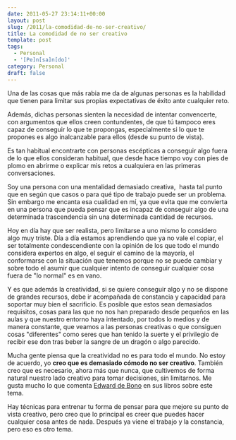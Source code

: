```yaml
---
date: 2011-05-27 23:14:11+00:00
layout: post
slug: /2011/la-comodidad-de-no-ser-creativo/
title: La comodidad de no ser creativo
template: post
tags:
  - Personal
  - '[Pe]n[sa]n[do]'
category: Personal
draft: false
---
```


Una de las cosas que más rabia me da de algunas personas es la habilidad que tienen para limitar sus propias expectativas de éxito ante cualquier reto.

Además, dichas personas sienten la necesidad de intentar convencerte, con argumentos que ellos creen contundentes, de que tú tampoco eres capaz de conseguir lo que te propongas, especialmente si lo que te propones es algo inalcanzable para ellos (desde su punto de vista).

Es tan habitual encontrarte con personas escépticas a conseguir algo fuera de lo que ellos consideran habitual, que desde hace tiempo voy con pies de plomo en abrirme o explicar mis retos a cualquiera en las primeras conversaciones.

Soy una persona con una mentalidad demasiado creativa,  hasta tal punto que en según que casos o para qué tipo de trabajo puede ser un problema. Sin embargo me encanta esa cualidad en mí, ya que evita que me convierta en una persona que pueda pensar que es incapaz de conseguir algo de una determinada trascendencia sin una determinada cantidad de recursos.

Hoy en día hay que ser realista, pero limitarse a uno mismo lo considero algo muy triste. Día a día estamos aprendiendo que ya no vale el copiar, el ser totalmente condescendiente con la opinión de los que todo el mundo considera expertos en algo, el seguir el camino de la mayoría, el conformarse con la situación que tenemos porque no se puede cambiar y sobre todo el asumir que cualquier intento de conseguir cualquier cosa fuera de "lo normal" es en vano.

Y es que además la creatividad, si se quiere conseguir algo y no se dispone de grandes recursos, debe ir acompañada de constancia y capacidad para soportar muy bien el sacrificio. Es posible que estos sean demasiados requisitos, cosas para las que no nos han preparado desde pequeños en las aulas y que nuestro entorno haya intentado, por todos lo medios y de manera constante, que veamos a las personas creativas o que consiguen cosas "diferentes" como seres que han tenido la suerte y el privilegio de recibir ese don tras beber la sangre de un dragón o algo parecido.

Mucha gente piensa que la creatividad no es para todo el mundo. No estoy de acuerdo, yo **creo que es demasiado cómodo no ser creativo**. También creo que es necesario, ahora más que nunca, que cultivemos de forma natural nuestro lado creativo para tomar decisiones, sin limitarnos. Me gusta mucho lo que comenta [Edward de Bono](http://es.wikipedia.org/wiki/Edward_De_Bono) en sus libros sobre este tema.

Hay técnicas para entrenar tu forma de pensar para que mejore su punto de vista creativo, pero creo que lo principal es creer que puedes hacer cualquier cosa antes de nada. Después ya viene el trabajo y la constancia, pero eso es otro tema.
